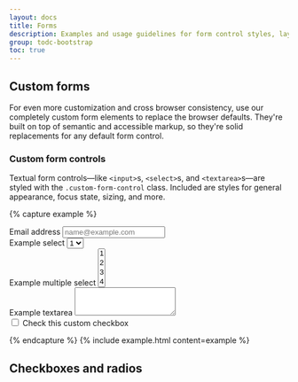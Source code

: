```yaml
---
layout: docs
title: Forms
description: Examples and usage guidelines for form control styles, layout options, and custom components for creating a wide variety of forms.
group: todc-bootstrap
toc: true
---
```


## Custom forms

For even more customization and cross browser consistency, use our completely custom form elements to replace the browser defaults. They're built on top of semantic and accessible markup, so they're solid replacements for any default form control.

### Custom form controls

Textual form controls—like `<input>`s, `<select>`s, and `<textarea>`s—are styled with the `.custom-form-control` class. Included are styles for general appearance, focus state, sizing, and more.

{% capture example %}
<form>
  <div class="form-group">
    <label for="exampleFormControlInput1">Email address</label>
    <input type="email" class="custom-form-control" id="exampleFormControlInput1" placeholder="name@example.com">
    <span class="custom-form-control-ripple-line"></span>
  </div>
  <div class="form-group">
    <label for="exampleFormControlSelect1">Example select</label>
    <select class="custom-form-control" id="exampleFormControlSelect1">
      <option>1</option>
      <option>2</option>
      <option>3</option>
      <option>4</option>
      <option>5</option>
    </select>
  </div>
  <div class="form-group">
    <label for="exampleFormControlSelect2">Example multiple select</label>
    <select multiple class="custom-form-control" id="exampleFormControlSelect2">
      <option>1</option>
      <option>2</option>
      <option>3</option>
      <option>4</option>
      <option>5</option>
    </select>
  </div>
  <div class="form-group">
    <label for="exampleFormControlTextarea1">Example textarea</label>
    <textarea class="custom-form-control" id="exampleFormControlTextarea1" rows="3"></textarea>
  </div>
  <div class="form-group">
    <div class="custom-control custom-checkbox">
      <input type="checkbox" class="custom-control-input" id="customCheck1">
      <label class="custom-control-label" for="customCheck1">Check this custom checkbox</label>
    </div>
  </div>
</form>
{% endcapture %}
{% include example.html content=example %}

## Checkboxes and radios
